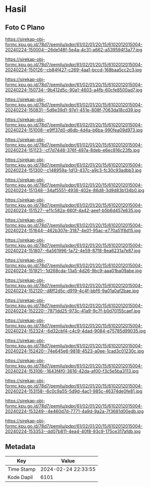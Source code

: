 # Hasil

## Foto C Plano

https://sirekap-obj-formc.kpu.go.id/78d7/pemilu/pdpr/61/02/01/20/15/6102012015004-20240224-150004--26de148f-5e4a-4c31-a662-a539594f3a77.jpg

https://sirekap-obj-formc.kpu.go.id/78d7/pemilu/pdpr/61/02/01/20/15/6102012015004-20240224-150126--cb84f427-c269-4aa1-bccd-168baa5cc2c3.jpg

https://sirekap-obj-formc.kpu.go.id/78d7/pemilu/pdpr/61/02/01/20/15/6102012015004-20240224-150734--9b412d5c-90a1-4603-a4fb-60cfe8500ad7.jpg

https://sirekap-obj-formc.kpu.go.id/78d7/pemilu/pdpr/61/02/01/20/15/6102012015004-20240224-150831--5d9e39d1-97e1-451e-808f-7063da18cd39.jpg

https://sirekap-obj-formc.kpu.go.id/78d7/pemilu/pdpr/61/02/01/20/15/6102012015004-20240224-151008--e9ff37d0-d6db-4d4a-b6ba-990fea09d973.jpg

https://sirekap-obj-formc.kpu.go.id/78d7/pemilu/pdpr/61/02/01/20/15/6102012015004-20240224-151123--cf7d7448-376f-497a-8deb-e6ec816c23fb.jpg

https://sirekap-obj-formc.kpu.go.id/78d7/pemilu/pdpr/61/02/01/20/15/6102012015004-20240224-151300--c148959a-1d13-437c-a9c3-fc30c93adbb3.jpg

https://sirekap-obj-formc.kpu.go.id/78d7/pemilu/pdpr/61/02/01/20/15/6102012015004-20240224-151348--34af5551-4936-402e-86d8-3d9d83b134b0.jpg

https://sirekap-obj-formc.kpu.go.id/78d7/pemilu/pdpr/61/02/01/20/15/6102012015004-20240224-151527--e11c582a-660f-4a42-aeef-b5b6d457e635.jpg

https://sirekap-obj-formc.kpu.go.id/78d7/pemilu/pdpr/61/02/01/20/15/6102012015004-20240224-151644--462b307e-3187-4e01-95ac-e770a51f8d15.jpg

https://sirekap-obj-formc.kpu.go.id/78d7/pemilu/pdpr/61/02/01/20/15/6102012015004-20240224-151807--6a561996-1a72-4e59-87f8-8ea6231a7e87.jpg

https://sirekap-obj-formc.kpu.go.id/78d7/pemilu/pdpr/61/02/01/20/15/6102012015004-20240224-151921--1d268cda-13a5-4d26-9bc9-aaa01ba09abe.jpg

https://sirekap-obj-formc.kpu.go.id/78d7/pemilu/pdpr/61/02/01/20/15/6102012015004-20240224-152120--d8ff2d5c-d919-4c4f-bbf6-9a01a0af2bae.jpg

https://sirekap-obj-formc.kpu.go.id/78d7/pemilu/pdpr/61/02/01/20/15/6102012015004-20240224-152220--7871dd25-973c-41a9-9c7f-b0d70155caef.jpg

https://sirekap-obj-formc.kpu.go.id/78d7/pemilu/pdpr/61/02/01/20/15/6102012015004-20240224-152324--6d32cbf4-c4c9-4dad-9084-e75785d99035.jpg

https://sirekap-obj-formc.kpu.go.id/78d7/pemilu/pdpr/61/02/01/20/15/6102012015004-20240224-152420--74e645e6-9818-4523-a0ee-1cad3c01230c.jpg

https://sirekap-obj-formc.kpu.go.id/78d7/pemilu/pdpr/61/02/01/20/15/6102012015004-20240224-153106--1643f4f0-3616-42da-af00-f3c5e5ba3113.jpg

https://sirekap-obj-formc.kpu.go.id/78d7/pemilu/pdpr/61/02/01/20/15/6102012015004-20240224-153158--6c0c9a55-5d9d-4ac1-985c-46374de0fe81.jpg

https://sirekap-obj-formc.kpu.go.id/78d7/pemilu/pdpr/61/02/01/20/15/6102012015004-20240224-153249--4e460d7d-7771-4a9d-9a2a-7f3681d00edb.jpg

https://sirekap-obj-formc.kpu.go.id/78d7/pemilu/pdpr/61/02/01/20/15/6102012015004-20240224-153353--dd07b811-4ea4-40f8-93c9-175ce317afdb.jpg


## Metadata

| Key        | Value               |
| ---------- | ------------------- |
| Time Stamp | 2024-02-24 22:33:55 |
| Kode Dapil | 6101                |



